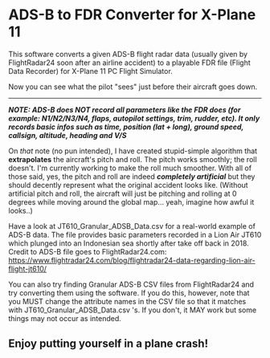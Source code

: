 # ADS-B to FDR Converter for X-Plane 11
This software converts a given ADS-B flight radar data (usually given by FlightRadar24 soon after an airline accident) to a playable FDR file (Flight Data Recorder) for X-Plane 11 PC Flight Simulator.

Now you can see what the pilot "sees" just before their aircraft goes down.

___

***NOTE: ADS-B does NOT record all parameters like the FDR does (for example: N1/N2/N3/N4, flaps, autopilot settings, trim, rudder, etc). It only records basic infos such as time, position (lat + long), ground speed, callsign, altitude, heading and V/S***

On _that_ note (no pun intended), I have created stupid-simple algorithm that **extrapolates** the aircraft's pitch and roll. The pitch works smoothly; the roll doesn't. I'm currently working to make the roll much smoother. With all of those said, yes, the pitch and roll are indeed **_completely artificial_** but they should decently represent what the original accident looks like.
(Without artificial pitch and roll, the aircraft will just be pitching and rolling at 0 degrees while moving around the global map... yeah, imagine how awful it looks..) 

Have a look at JT610_Granular_ADSB_Data.csv for a real-world example of ADS-B data. The file provides basic parameters recorded in a Lion Air JT610 which plunged into an Indonesian sea shortly after take off back in 2018. Credit to ADS-B file goes to FlightRadar24.com: https://www.flightradar24.com/blog/flightradar24-data-regarding-lion-air-flight-jt610/

You can also try finding Granular ADS-B CSV files from FlightRadar24 and try converting them using the software. If you do this, however, note that you MUST change the attribute names in the CSV file so that it matches with JT610_Granular_ADSB_Data.csv 's. If you don't, it MAY work but some things may not occur as intended.

## Enjoy putting yourself in a plane crash!
